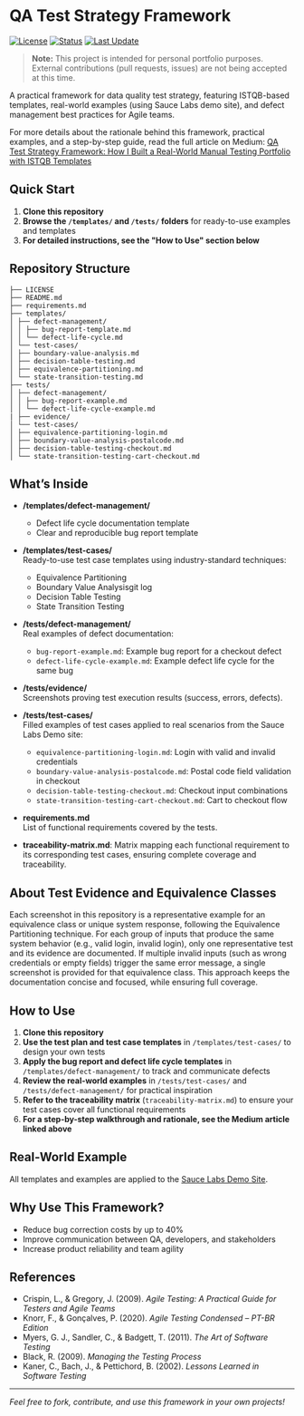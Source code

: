 # QA Test Strategy Framework

[![License](https://img.shields.io/badge/license-MIT-green)](LICENSE)
[![Status](https://img.shields.io/badge/status-active-brightgreen)]()
[![Last Update](https://img.shields.io/github/last-commit/rennanreis/qa-test-strategy-framework)](https://github.com/rennanreis/qa-test-strategy-framework/commits/main)

> **Note:** This project is intended for personal portfolio purposes. External contributions (pull requests, issues) are not being accepted at this time.

A practical framework for data quality test strategy, featuring ISTQB-based templates, real-world examples (using Sauce Labs demo site), and defect management best practices for Agile teams.

For more details about the rationale behind this framework, practical examples, and a step-by-step guide, read the full article on Medium:
[QA Test Strategy Framework: How I Built a Real-World Manual Testing Portfolio with ISTQB Templates](https://medium.com/@rennanreis/qa-test-strategy-framework-how-i-built-a-real-world-manual-testing-portfolio-with-istqb-templates-39bff28f8926)

## Quick Start

1. **Clone this repository**
2. **Browse the `/templates/` and `/tests/` folders** for ready-to-use examples and templates
3. **For detailed instructions, see the "How to Use" section below**

## Repository Structure

```
├── LICENSE
├── README.md
├── requirements.md
├── templates/
│ ├── defect-management/
│ │ ├── bug-report-template.md
│ │ └── defect-life-cycle.md
│ └── test-cases/
│ ├── boundary-value-analysis.md
│ ├── decision-table-testing.md
│ ├── equivalence-partitioning.md
│ └── state-transition-testing.md
├── tests/
│ ├── defect-management/
│ │ ├── bug-report-example.md
│ │ └── defect-life-cycle-example.md
| ├── evidence/
│ └── test-cases/
│ ├── equivalence-partitioning-login.md
│ ├── boundary-value-analysis-postalcode.md
│ ├── decision-table-testing-checkout.md
│ └── state-transition-testing-cart-checkout.md
```

## What’s Inside

- **/templates/defect-management/**  
  - Defect life cycle documentation template
  - Clear and reproducible bug report template

- **/templates/test-cases/**  
  Ready-to-use test case templates using industry-standard techniques:
  - Equivalence Partitioning
  - Boundary Value Analysisgit log
  - Decision Table Testing
  - State Transition Testing

- **/tests/defect-management/**  
  Real examples of defect documentation:
  - `bug-report-example.md`: Example bug report for a checkout defect
  - `defect-life-cycle-example.md`: Example defect life cycle for the same bug

- **/tests/evidence/**  
  Screenshots proving test execution results (success, errors, defects).

- **/tests/test-cases/**  
  Filled examples of test cases applied to real scenarios from the Sauce Labs Demo site:
  - `equivalence-partitioning-login.md`: Login with valid and invalid credentials
  - `boundary-value-analysis-postalcode.md`: Postal code field validation in checkout
  - `decision-table-testing-checkout.md`: Checkout input combinations
  - `state-transition-testing-cart-checkout.md`: Cart to checkout flow

- **requirements.md**  
  List of functional requirements covered by the tests.

- **traceability-matrix.md**:
   Matrix mapping each functional requirement to its corresponding test cases, ensuring complete coverage and traceability.

## About Test Evidence and Equivalence Classes

Each screenshot in this repository is a representative example for an equivalence class or unique system response, following the Equivalence Partitioning technique. For each group of inputs that produce the same system behavior (e.g., valid login, invalid login), only one representative test and its evidence are documented. If multiple invalid inputs (such as wrong credentials or empty fields) trigger the same error message, a single screenshot is provided for that equivalence class. This approach keeps the documentation concise and focused, while ensuring full coverage.

## How to Use

1. **Clone this repository**
2. **Use the test plan and test case templates** in `/templates/test-cases/` to design your own tests
3. **Apply the bug report and defect life cycle templates** in `/templates/defect-management/` to track and communicate defects
4. **Review the real-world examples** in `/tests/test-cases/` and `/tests/defect-management/` for practical inspiration
5. **Refer to the traceability matrix** (`traceability-matrix.md`) to ensure your test cases cover all functional requirements
6. **For a step-by-step walkthrough and rationale, see the Medium article linked above**

## Real-World Example

All templates and examples are applied to the [Sauce Labs Demo Site](https://www.saucedemo.com/).

## Why Use This Framework?

- Reduce bug correction costs by up to 40%
- Improve communication between QA, developers, and stakeholders
- Increase product reliability and team agility

## References

- Crispin, L., & Gregory, J. (2009). *Agile Testing: A Practical Guide for Testers and Agile Teams*
- Knorr, F., & Gonçalves, P. (2020). *Agile Testing Condensed – PT-BR Edition*
- Myers, G. J., Sandler, C., & Badgett, T. (2011). *The Art of Software Testing*
- Black, R. (2009). *Managing the Testing Process*
- Kaner, C., Bach, J., & Pettichord, B. (2002). *Lessons Learned in Software Testing*

---

*Feel free to fork, contribute, and use this framework in your own projects!*